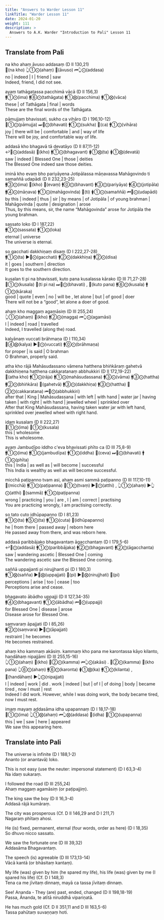 ```yaml
---
title: "Answers to Warder Lesson 11"
linkTitle: "Warder Lesson 11"
date: 2024-01-20
weight: 111
description: >
  Answers to A.K. Warder "Introduction to Pali" Lesson 11
---
```


## Translate from Pali

na kho ahaṃ āvuso addasaṃ (D II 130,21)  
🔼(na kho) 👆①⨀(ahaṃ) 🔼(āvuso) ⏮👆⨀(addasa)  
no | indeed | I | friend | saw  
Indeed, friend, I did not see.

ayaṃ tathāgatassa pacchimā vācā (D II 156,3)  
🚹①⨀(ima) 🚹⑥⨀(tathāgata) 🚹①⨂(pacchima) 🚹①⨂(vāca)  
these | of Tathāgata | final | words  
These are the final words of the Tathāgata.

pāmujjaṃ bhavissati, sukho ca vihāro (D I 196,10-12)  
🚻①⨀(pāmujja) ⏭🤟⨀(bhavati) 🚹①⨀(sukha) 🔼(ca) 🚹①⨀(vihāra)  
joy | there will be | comfortable | and | way of life  
There will be joy, and comfortable way of life.

addasā kho bhagavā tā devatāyo (D II 87,11-12)  
↩️🤟⨀(addasā) 🔼(kho) 🚹①⨀(bhagavant) 🚺①⨂(ta) 🚺①⨂(devatā)  
saw | indeed | Blessed One | those | deities  
The Blessed One indeed saw those deities.

iminā kho evaṃ bho pariyāyena Jotipālassa māṇavassa Mahāgovindo ti samaññā udapādi (D II 232,23-25)  
🚹③⨀(ima) 🔼(kho) 🔼(evaṃ) 🚹⓪⨀(bhavant) 🚹③⨀(pariyāya) 🚹④⨀(jotipāla) 🚹④⨀(māṇava) 🚹①⨀(mahāgovinda) 🔼(ti) 🚺①⨀(samaññā) ⏮🤟⨀(udapādi)  
by this | indeed | thus | sir | by means | of Jotipāla | of young brahman | Mahāgovinda | quote | designation | arose  
Thus, by this means, sir, the name “Mahāgovinda” arose for Jotipāla the young brahman.

sassato loko (D I 187,22)  
🚹①⨀(sassata) 🚹①⨀(loka)  
eternal | universe  
The universe is eternal.

so gacchati dakkhiṇaṃ disaṃ (D I 222,27-28)  
🚹①⨀(ta) ▶️🤟⨀(gacchati) 🚹②⨀(dakkhiṇa) 🚹②⨀(disa)  
it | goes | southern | direction  
It goes to the southern direction.

kusalan ti pi na bhavissati, kuto pana kusalassa kārako (D III 71,27-28)  
🚻①⨀(kusala) 🔼(ti pi na) ⏭🤟⨀(bhavati) , 🔼(kuto pana) 🚹⑥⨀(kusala) 🚹①⨀(kāraka)  
good | quote | even | no | will be , let alone | but | of good | doer  
There will not be a “good”, let alone a doer of good.

ahaṃ kho maggaṃ agamāsiṃ (D III 255,24)  
👆①⨀(ahaṃ) 🔼(kho) 🚹②⨀(magga) ⏮👆⨀(agamāsi)  
I | indeed | road | travelled  
Indeed, I travelled (along the) road.

kalyānaṃ vuccati brāhmaṇa  (D I 110,34)  
🚻④⨂(kalya) ▶️🤟⨀(vuccati) 🚹⓪⨀(brāhmaṇa)  
for proper | is said | O brahman  
O Brahman, properly said.

atha kho rājā Mahāsudassano vāmena hatthena bhiṅkāraṃ gahetvā dakkhiṇena hatthena cakkaratanaṃ abbhukkiri (D II 172,19-22)  
🔼(atha kho) 🚹①⨀(rāja) 🚹①⨀(mahāsudassana) 🚹③⨀(vāma) 🚹③⨀(hattha) 🚹②⨀(bhiṅkāra) 🔼(gahetvā) 🚹③⨀(dakkhiṇa) 🚹③⨀(hattha) 🚻②⨀(cakkaratana) ⏮🤟⨀(abbhukkiri)  
after that | King | Mahāsudassana | with left | with hand | water jar | having taken | with right | with hand | jewelled wheel | sprinkled over  
After that King Mahāsudassana, having taken water jar with left hand, sprinkled over jewelled wheel with right hand.

idaṃ kusalaṃ (D II 222,27)  
🚻①⨀(ima) 🚻①⨀(kusala)  
this | wholesome  
This is wholesome.

ayaṃ Jambudīpo iddho c'eva bhavissati phīto ca (D III 75,8-9)  
🚹①⨀(ima) 🚹①⨀(jambudīpa) 🚹①⨀(iddha) 🔼(ceva) ⏭🤟⨀(bhavati) 🚹①⨀(phīta)  
this | India | as well as | will become | successful  
This India is wealthy as well as will become successful.

micchā paṭipanno tvam asi, aham asmi sammā paṭipanno (D III 117,10-11)  
🔼(micchā) 🚹①⨀(paṭipanna) 🤘①⨀(tvaṃ) ▶️🤘⨀(atthi) , 👆①⨀(ahaṃ) ▶️👆⨀(atthi) 🔼(sammā)  🚹①⨀(paṭipanna)  
wrong | practicing | you | are , I | am | correct | practising  
You are practicing wrongly, I am practising correctly.

so tato cuto idhūpapanno (D I 81,23)  
🚹①⨀(ta) 🚹⑤⨀(ta) 🚹①⨀(cuta) 🔼(idhūpapanno)  
he | from there | passed away | reborn here  
He passed away from there, and was reborn here.

addasā paribbājako bhagavantaṃ āgacchantaṃ (D I 179,5-6)  
↩️🤟⨀(addasā) 🚹①⨀(paribbājaka) 🚹②⨀(bhagavant) 🚹②⨀(āgacchanta)  
saw | wandering ascetic | Blessed One | coming  
The wandering ascetic saw the Blessed One coming.

saññā uppajjanti pi nirujjhanti pi (D I 180,3)  
🚹①⨂(sañña) ▶️🤟⨂(uppajjati) 🔼(pi) ▶️🤟⨂(nirujjhati)  🔼(pi)  
perceptions | arise | too | cease | too  
Perceptions arise and cease.

bhagavato ābādho uppajji (D II 127,34-35)  
🚹④⨀(bhagavant) 🚹①⨀(ābādha) ⏮🤟⨀(uppajji)  
for Blessed One | disease | arose  
Disease arose for Blessed One.

saṃvaraṃ āpajjati (D I 85,26)  
🚹②⨀(saṃvara) ▶️🤟⨀(āpajjati)  
restraint | he becomes  
He becomes restrained.

ahaṃ kho kammaṃ akāsiṃ. kammaṃ kho pana me karontassa kāyo kilanto, handāhaṃ nipajjāmi (D III 255,15-16)  
👆①⨀(ahaṃ) 🔼(kho) 🚻②⨀(kamma) ⏮👆⨀(akāsi) . 🚻②⨀(kamma) 🔼(kho pana) 👆⑥⨀(ahaṃ) 🚹⑥⨀(karonta) 🚺①⨂(ka) 🚹①⨀(kilanta) , 🔼(handāhaṃ) ▶️👆⨀(nipajjati)  
I | indeed | work | did . work | indeed | but | of I | of doing | body | became tired , now I must | rest  
Indeed I did work. However, while I was doing work, the body became tired, now I must rest.

imaṃ mayaṃ addasāma idha upapannaṃ (D I 18,17-18)  
🚻①⨀(ima) 👆①⨂(ahaṃ) ⏮👆⨂(addasa) 🔼(idha) 🚻①⨀(upapanna)  
this | we | saw | here | appeared  
We saw this appearing here.

## Translate into Pali

The universe is infinite (D I 188,1-2)  
Ananto (or anantavā) loko.

This is not easy (use the neuter: impersonal statement) (D I 63,3-4)  
Na idaṃ sukaraṃ.

I followed the road (D III 255,24)  
Ahaṃ maggaṃ agamāsiṃ (or paṭipajjiṃ).

The king saw the boy (D II 16,3-4)  
Addasā rājā kumāraṃ.

The city was prosperous (Cf. D II 146,29 and D I 211,7)  
Nagaraṃ phītaṃ ahosi.

He (is) fixed, permanent, eternal (four words, order as here) (D I 18,35)  
So dhuvo nicco sassato.

We saw the fortunate one (D III 39,32)  
Addasāma Bhagavantaṃ.

The speech (is) agreeable (D III 173,13-14)  
Vācā kantā (or bhāsitaṃ kantaṃ).

My life (was) given by him (he spared my life), his life (was) given by me (I spared his life) (Cf. D I 148,3)  
Tena ca me jīvitaṃ dinnaṃ, mayā ca tassa jīvitaṃ dinnaṃ.

See! Ananda - They (are) past, ended, changed (D II 198,18-19)  
Passa, Ānanda, te atītā niruddhā vipariṇatā.

He has much gold (Cf. D II 351,11 and D III 163,5-6)  
Tassa pahūtaṃ suvaṇṇaṃ hoti.
